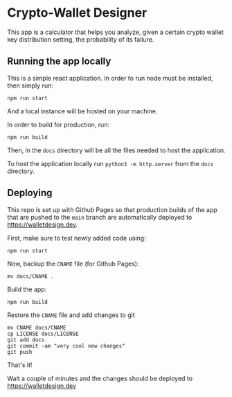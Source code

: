 # Crypto-Wallet Designer
This app is a calculator that helps you analyze, given a certain crypto wallet key distribution setting, the probability of its failure.

## Running the app locally
This is a simple react application.
In order to run node must be installed, then simply run:
```
npm run start
```
And a local instance will be hosted on your machine.

In order to build for production, run:
```
npm run build
```

Then, in the `docs` directory will be all the files needed to host the application.

To host the application locally run `python3 -m http.server` from the `docs` directory.

## Deploying
This repo is set up with Github Pages so that production builds of the app that are pushed to the `main` branch are automatically deployed to https://walletdesign.dev.

First, make sure to test newly added code using:
```
npm run start
```

Now, backup the `CNAME` file (for Github Pages):
```
mv docs/CNAME .
```

Build the app:
```
npm run build
```

Restore the `CNAME` file and add changes to git
```
mv CNAME docs/CNAME
cp LICENSE docs/LICENSE
git add docs
git commit -am "very cool new changes"
git push
```

That's it!

Wait a couple of minutes and the changes should be deployed to https://walletdesign.dev

